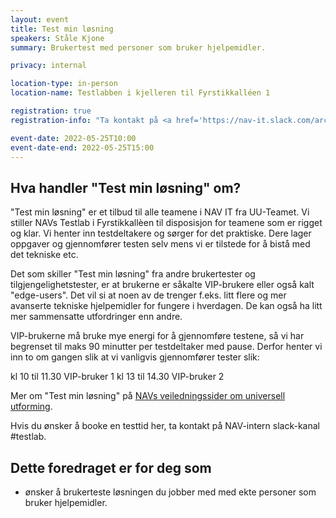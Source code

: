 ```yaml
---
layout: event
title: Test min løsning
speakers: Ståle Kjone
summary: Brukertest med personer som bruker hjelpemidler.

privacy: internal 

location-type: in-person
location-name: Testlabben i kjelleren til Fyrstikkalléen 1

registration: true
registration-info: "Ta kontakt på <a href='https://nav-it.slack.com/archives/C021CRRFN2H'>Slack-kanalen #testlab (NAV internal)</a> for å booke en testtid."

event-date: 2022-05-25T10:00
event-date-end: 2022-05-25T15:00
---
```

## Hva handler "Test min løsning" om?
"Test min løsning" er et tilbud til alle teamene i NAV IT fra UU-Teamet. Vi stiller NAVs Testlab i Fyrstikkallèen til disposisjon for teamene som er rigget og klar. Vi henter inn testdeltakere og sørger for det praktiske. Dere lager oppgaver og gjennomfører testen selv mens vi er tilstede for å bistå med det tekniske etc.

Det som skiller "Test min løsning" fra andre brukertester og tilgjengelighetstester, er at brukerne er såkalte VIP-brukere eller også kalt "edge-users". Det vil si at noen av de trenger f.eks. litt flere og mer avanserte tekniske hjelpemidler for fungere i hverdagen. De kan også ha litt mer sammensatte utfordringer enn andre.

VIP-brukerne må bruke mye energi for å gjennomføre testene, så vi har begrenset til maks 90 minutter per testdeltaker med pause. Derfor henter vi inn to om gangen slik at vi vanligvis gjennomfører tester slik:

kl 10 til 11.30 VIP-bruker 1
kl 13 til 14.30 VIP-bruker 2

Mer om "Test min løsning" på [NAVs veiledningssider om universell utforming](https://navikt.github.io/uu/hvordan-faa-det-til/UU-testing/brukertesting/test-min-l%C3%B8sning/).

Hvis du ønsker å booke en testtid her, ta kontakt på NAV-intern slack-kanal #testlab.

## Dette foredraget er for deg som
- ønsker å brukerteste løsningen du jobber med med ekte personer som bruker hjelpemidler.
